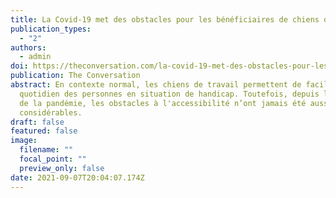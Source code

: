 ```yaml
---
title: La Covid-19 met des obstacles pour les bénéficiaires de chiens d’assistance
publication_types:
  - "2"
authors:
  - admin
doi: https://theconversation.com/la-covid-19-met-des-obstacles-pour-les-beneficiaires-de-chiens-dassistance-139930
publication: The Conversation
abstract: En contexte normal, les chiens de travail permettent de faciliter le
  quotidien des personnes en situation de handicap. Toutefois, depuis le début
  de la pandémie, les obstacles à l'accessibilité n’ont jamais été aussi
  considérables.
draft: false
featured: false
image:
  filename: ""
  focal_point: ""
  preview_only: false
date: 2021-09-07T20:04:07.174Z
---
```

